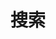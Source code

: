 ---
title: "搜索"
slug: "search"
layout: "search"
type: page
outputs:
    - html
    - json
menu:
    main:
        weight: -65
        pre: search
---